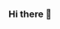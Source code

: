 ### Hi there 👋

<!--
**nvplus/nvplus** is a ✨ _special_ ✨ repository because its `README.md` (this file) appears on your GitHub profile.

Here are some ideas to get you started:

- 🔭 I’m currently working on my mental health
- 🌱 I’m currently learning full-stack development
- 💬 Ask me about DDR
- 📫 How to reach me: Discord
- 😄 Pronouns: He/him
- ⚡ Fun fact: I love vtubers
-->
